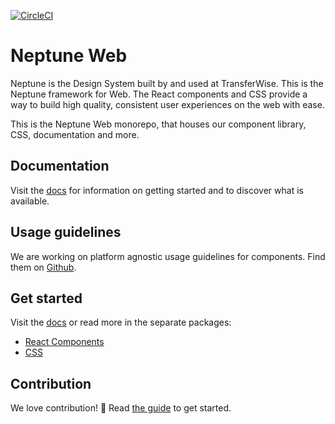 [![CircleCI](https://circleci.com/gh/transferwise/neptune-web.svg?style=shield)](https://circleci.com/gh/transferwise/neptune-web)

# Neptune Web

Neptune is the Design System built by and used at TransferWise. This is the Neptune framework for Web. The React components and CSS provide a way to build high quality, consistent user experiences on the web with ease.

This is the Neptune Web monorepo, that houses our component library, CSS, documentation and more.

## Documentation

Visit the [docs](https://transferwise.github.io/neptune-web) for information on getting started and to discover what is available.

## Usage guidelines

We are working on platform agnostic usage guidelines for components. Find them on [Github](https://github.com/transferwise/neptune).

## Get started

Visit the [docs](https://transferwise.github.io/neptune-web/about/Home) or read more in the separate packages:

- [React Components](https://github.com/transferwise/neptune-web/blob/main/packages/components)
- [CSS](https://github.com/transferwise/neptune-web/blob/main/packages/css)

## Contribution

We love contribution! 🙏 Read [the guide](https://github.com/transferwise/neptune-web/blob/main/CONTRIBUTING.md) to get started.
